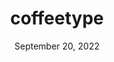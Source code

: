 ---
title: "coffeetype"
description: "A minimalist typing test built using Java Swing."
# The name of the file is used to generate the pretty link

# Relative path inside "public" folder
previewImage: ""

tags:
- Featured
- UI/UX Design
- App Development

order: 0

links:
- name: Example Link
  url: https://google.com

date: September 20, 2022

wideImages: false
---